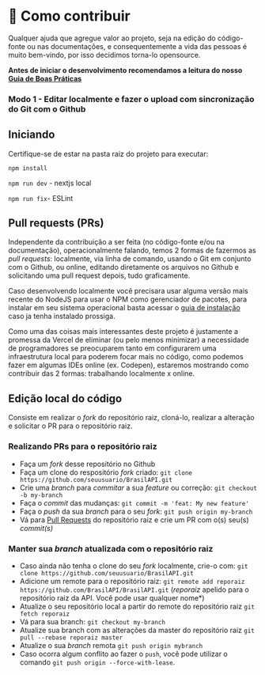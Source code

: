 # :link: Como contribuir

Qualquer ajuda que agregue valor ao projeto, seja na edição do código-fonte ou nas documentações, e consequentemente a vida das pessoas é muito bem-vindo, por isso decidimos torna-lo opensource.

**Antes de iniciar o desenvolvimento recomendamos a leitura do nosso [Guia de Boas Práticas](GOOD_PRACTICES.md)**

### Modo 1 - Editar localmente e fazer o upload com sincronização do Git com o Github

## Iniciando

Certifique-se de estar na pasta raiz do projeto para executar:

```npm install```

```npm run dev``` - nextjs local

```npm run fix```- ESLint

## Pull requests (PRs)

Independente da contribuição a ser feita (no código-fonte e/ou na documentação), operacionalmente falando, temos 2 formas de fazermos as *pull requests*: localmente, via linha de comando, usando o Git em conjunto com o Github, ou online, editando diretamente os arquivos no Github e solicitando uma pull request depois, tudo graficamente.

Caso desenvolvendo localmente você precisara usar alguma versão mais recente do NodeJS para usar o NPM como gerenciador de pacotes, para instalar em seu sistema operacional basta acessar o [guia de instalação](https://nodejs.org/en/download/) caso ja tenha instalado prossiga.

Como uma das coisas mais interessantes deste projeto é justamente a promessa da Vercel de eliminar (ou pelo menos minimizar) a necessidade de programadores se preocuparem tanto em configurarem uma infraestrutura local para poderem focar mais no código, como podemos fazer em algumas IDEs online (ex. Codepen), estaremos mostrando como contribuir das 2 formas: trabalhando localmente x online.

## Edição local do código

Consiste em realizar o *fork* do repositório raiz, cloná-lo, realizar a alteração e solicitar o PR para o repositório raiz.

### Realizando PRs para o repositório raiz

- Faça um *fork* desse repositório no Github
- Faça um clone do respositório *fork* criado: `git clone https://github.com/seuusuario/BrasilAPI.git`
- Crie uma *branch* para *commitar* a sua *feature* ou correção: `git checkout -b my-branch`
- Faça o *commit* das mudanças: `git commit -m 'feat: My new feature'`
- Faça o *push* da sua *branch* para o seu *fork*: `git push origin my-branch`
- Vá para [Pull Requests](https://github.com/BrasilAPI/BrasilAPI/pulls) do repositório raiz e crie um PR com o(s) seu(s) *commit(s)*

### Manter sua *branch* atualizada com o repositório raiz

- Caso ainda não tenha o clone do seu *fork* localmente, crie-o com:
`git clone https://github.com/seuusuario/BrasilAPI.git`
- Adicione um remote para o repositório raiz:
`git remote add reporaiz https://github.com/BrasilAPI/BrasilAPI.git` (*reporaiz* apelido para o repositório raiz da API. Você pode usar qualquer nome*)
- Atualize o seu repositório local a partir do remote do repositório raiz
`git fetch reporaiz`
- Vá para sua branch:
`git checkout my-branch`
- Atualize sua branch com as alterações da master do repositório raiz
`git pull --rebase reporaiz master`
- Atualize o sua *branch* remota
`git push origin mybranch`
- Caso ocorra algum conflito ao fazer o `push`, você pode utilizar o comando
`git push origin --force-with-lease`.
